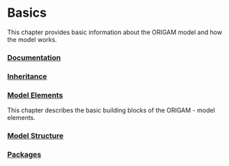 # Basics

This chapter provides basic information about the ORIGAM model and how the model works.

### [Documentation](/t/Documentation)

### [Inheritance](/t/Inheritance)

### [Model Elements](/t/Model-Elements)

This chapter describes the basic building blocks of the ORIGAM - model elements.

### [Model Structure](/t/Model-Structure)

### [Packages](/t/Packages)
